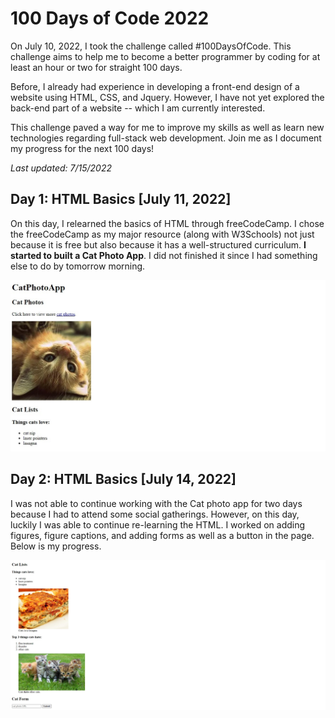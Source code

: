 # 100 Days of Code 2022

On July 10, 2022, I took the challenge called #100DaysOfCode. This challenge aims to help me to become a better programmer by coding for at least an hour or two for straight 100 days. 

Before, I already had experience in developing a front-end design of a website using HTML, CSS, and Jquery. However, I have not yet explored the back-end part of a website -- which I am currently interested. 

This challenge paved a way for me to improve my skills as well as learn new technologies regarding full-stack web development. Join me as I document my progress for the next 100 days!

*Last updated: 7/15/2022*

## Day 1: HTML Basics [July 11, 2022]
On this day, I relearned the basics of HTML through freeCodeCamp. I chose the freeCodeCamp as my major resource (along with W3Schools) not just because it is free but also because it has a well-structured curriculum. **I started to built a Cat Photo App**. I did not finished it since I had something else to do by tomorrow morning. 

![](Documentation/Day1.jpg) 

## Day 2: HTML Basics [July 14, 2022]
I was not able to continue working with the Cat photo app for two days because I had to attend some social gatherings. However, on this day, luckily I was able to continue re-learning the HTML. I worked on adding figures, figure captions, and adding forms as well as a button in the page. Below is my progress.

![](Documentation/Day2.jpg)